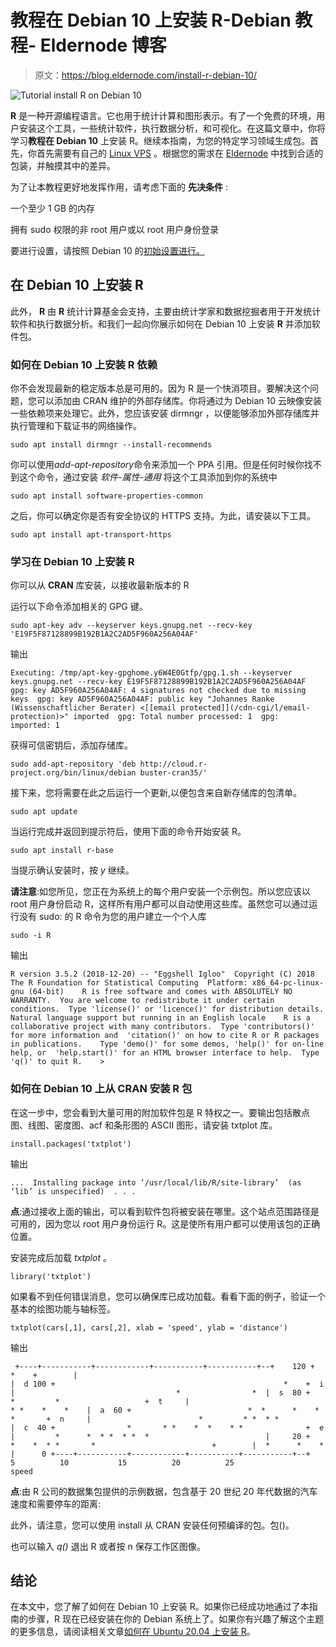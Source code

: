 # 教程在 Debian 10 上安装 R-Debian 教程- Eldernode 博客

> 原文：<https://blog.eldernode.com/install-r-debian-10/>

![Tutorial install R on Debian 10](img/6df560e6c4500ece2696ccbb03f82350.png)

**R** 是一种开源编程语言。它也用于统计计算和图形表示。有了一个免费的环境，用户安装这个工具，一些统计软件，执行数据分析，和可视化。在这篇文章中，你将学习**教程在 Debian 10** 上安装 R。继续本指南，为您的特定学习领域生成包。首先，你首先需要有自己的 [Linux VPS](https://eldernode.com/linux-vps/) 。根据您的需求在 [Eldernode](https://eldernode.com/) 中找到合适的包装，并触摸其中的差异。

为了让本教程更好地发挥作用，请考虑下面的 **先决条件** :

一个至少 1 GB 的内存

拥有 sudo 权限的非 root 用户或以 root 用户身份登录

要进行设置，请按照 Debian 10 的[初始设置进行。](https://eldernode.com/initial-setup-with-debian-10/)

## **在 Debian 10 上安装 R**

此外， **R** 由 **R** 统计计算基金会支持，主要由统计学家和数据挖掘者用于开发统计软件和执行数据分析。和我们一起向你展示如何在 Debian 10 上安装 **R** 并添加软件包。

### **如何在 Debian 10 上安装 R 依赖**

你不会发现最新的稳定版本总是可用的。因为 R 是一个快消项目。要解决这个问题，您可以添加由 CRAN 维护的外部存储库。你将通过为 Debian 10 云映像安装一些依赖项来处理它。此外，您应该安装 dirmngr ，以便能够添加外部存储库并执行管理和下载证书的网络操作。

```
sudo apt install dirmngr --install-recommends
```

你可以使用*add-apt-repository*命令来添加一个 PPA 引用。但是任何时候你找不到这个命令，通过安装 *软件-属性-通用* 将这个工具添加到你的系统中

```
sudo apt install software-properties-common
```

之后，你可以确定你是否有安全协议的 HTTPS 支持。为此，请安装以下工具。

```
sudo apt install apt-transport-https
```

### **学习在 Debian 10 上安装 R**

你可以从 **CRAN** 库安装，以接收最新版本的 R

运行以下命令添加相关的 GPG 键。

```
sudo apt-key adv --keyserver keys.gnupg.net --recv-key 'E19F5F87128899B192B1A2C2AD5F960A256A04AF'
```

输出

```
Executing: /tmp/apt-key-gpghome.y6W4E0Gtfp/gpg.1.sh --keyserver keys.gnupg.net --recv-key E19F5F87128899B192B1A2C2AD5F960A256A04AF  gpg: key AD5F960A256A04AF: 4 signatures not checked due to missing keys  gpg: key AD5F960A256A04AF: public key "Johannes Ranke (Wissenschaftlicher Berater) <[[email protected]](/cdn-cgi/l/email-protection)>" imported  gpg: Total number processed: 1  gpg:               imported: 1
```

获得可信密钥后，添加存储库。

```
sudo add-apt-repository 'deb http://cloud.r-project.org/bin/linux/debian buster-cran35/'
```

接下来，您将需要在此之后运行一个更新,以便包含来自新存储库的包清单。

```
sudo apt update
```

当运行完成并返回到提示符后，使用下面的命令开始安装 R。

```
sudo apt install r-base
```

当提示确认安装时，按 *y* 继续。

**请注意**:如您所见，您正在为系统上的每个用户安装一个示例包。所以您应该以 root 用户身份启动 R，这样所有用户都可以自动使用这些库。虽然您可以通过运行没有 sudo: 的 R 命令为您的用户建立一个个人库

```
sudo -i R
```

输出

```
R version 3.5.2 (2018-12-20) -- "Eggshell Igloo"  Copyright (C) 2018 The R Foundation for Statistical Computing  Platform: x86_64-pc-linux-gnu (64-bit)    R is free software and comes with ABSOLUTELY NO WARRANTY.  You are welcome to redistribute it under certain conditions.  Type 'license()' or 'licence()' for distribution details.      Natural language support but running in an English locale    R is a collaborative project with many contributors.  Type 'contributors()' for more information and  'citation()' on how to cite R or R packages in publications.    Type 'demo()' for some demos, 'help()' for on-line help, or  'help.start()' for an HTML browser interface to help.  Type 'q()' to quit R.    >
```

### **如何在 Debian 10 上从 CRAN 安装 R 包**

在这一步中，您会看到大量可用的附加软件包是 R 特权之一。要输出包括散点图、线图、密度图、acf 和条形图的 ASCII 图形，请安装 txtplot 库。

```
install.packages('txtplot')
```

输出

```
...  Installing package into ‘/usr/local/lib/R/site-library’  (as ‘lib’ is unspecified)  . . .
```

**点**:通过接收上面的输出，可以看到软件包将被安装在哪里。这个站点范围路径是可用的，因为您以 root 用户身份运行 R。这是使所有用户都可以使用该包的正确位置。

安装完成后加载 *txtplot* 。

```
library('txtplot')
```

如果看不到任何错误消息，您可以确保库已成功加载。看看下面的例子，验证一个基本的绘图功能与轴标签。

```
txtplot(cars[,1], cars[,2], xlab = 'speed', ylab = 'distance')
```

输出

```
 +----+-----------+------------+-----------+-----------+--+    120 +                                                   *    +        |                                                        |  d 100 +                                                   *    +  i     |                                    *                *  |  s  80 +                          *         *                   +  t     |                                       * *    *    *    |  a  60 +                          *  *      *    *      *       +  n     |                        *         * *  * *              |  c  40 +                *       * *    *  *    * *              +  e     |         *      *  * *  * *  *                          |     20 +           *    *  * *       *                          +        |  *      *    *                                         |      0 +----+-----------+------------+-----------+-----------+--+             5          10           15          20          25                                     speed
```

**点**:由 R 公司的数据集包提供的示例数据，包含基于 20 世纪 20 年代数据的汽车速度和需要停车的距离:

此外，请注意，您可以使用 install 从 CRAN 安装任何预编译的包。包()。

也可以输入 *q()* 退出 R 或者按 n 保存工作区图像。

## **结论**

在本文中，您了解了如何在 Debian 10 上安装 R。如果你已经成功地通过了本指南的步骤，R 现在已经安装在你的 Debian 系统上了。如果你有兴趣了解这个主题的更多信息，请阅读相关文章[如何在 Ubuntu 20.04 上安装 R](https://blog.eldernode.com/install-r-on-ubuntu-20/)。